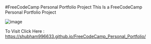 #FreeCodeCamp Personal Portfolio Project
This Is a FreeCodeCamp Personal Portfolio Project
  
  
  ![image](https://user-images.githubusercontent.com/65014926/182025694-6864d0d4-d3d0-4657-88fd-1668ba8db2f7.png)


  
  
  To Visit Click Here : https://shubham996633.github.io/FreeCodeCamp_Personal_Portfolio/

